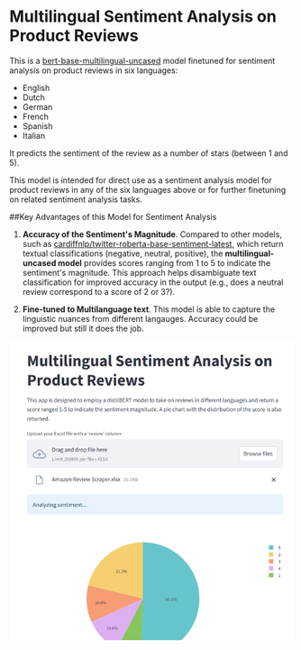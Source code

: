 # Multilingual Sentiment Analysis on Product Reviews

This is a [bert-base-multilingual-uncased](https://huggingface.co/nlptown/bert-base-multilingual-uncased-sentiment) model finetuned for sentiment analysis on product reviews in six languages: 
- English
- Dutch
- German
- French
- Spanish
- Italian

It predicts the sentiment of the review as a number of stars (between 1 and 5).

This model is intended for direct use as a sentiment analysis model for product reviews in any of the six languages above or for further finetuning on related sentiment analysis tasks.

##Key Advantages of this Model for Sentiment Analysis

1. **Accuracy of the Sentiment's Magnitude**.
Compared to other models, such as [cardiffnlp/twitter-roberta-base-sentiment-latest](https://huggingface.co/cardiffnlp/twitter-roberta-base-sentiment-latest), which return textual classifications (negative, neutral, positive), the **multilingual-uncased model** provides scores ranging from 1 to 5 to indicate the sentiment's magnitude. This approach helps disambiguate text classification for improved accuracy in the output (e.g., does a neutral review correspond to a score of 2 or 3?).

3. **Fine-tuned to Multilanguage text**. This model is able to capture the linguistic nuances from different langauges. Accuracy could be improved but still it does the job.


![App Screenshot](Screenshot%202024-12-15%20112603.png)

